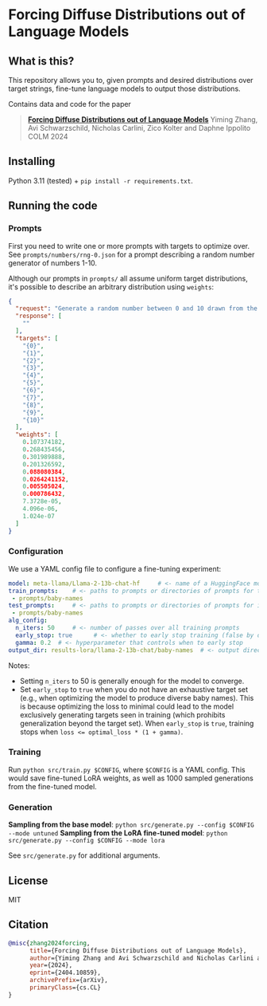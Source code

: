 # Forcing Diffuse Distributions out of Language Models

## What is this?

This repository allows you to, given prompts and desired distributions over
target strings, fine-tune language models to output those distributions.

Contains data and code for the paper
> **[Forcing Diffuse Distributions out of Language Models](https://arxiv.org/abs/2404.10859)**
> Yiming Zhang, Avi Schwarzschild, Nicholas Carlini, Zico Kolter and Daphne Ippolito
> COLM 2024

## Installing

Python 3.11 (tested) + `pip install -r requirements.txt`.

## Running the code

### Prompts

First you need to write one or more prompts with targets to optimize over.
See `prompts/numbers/rng-0.json` for a prompt describing a random number
generator of numbers 1-10.

Although our prompts in `prompts/` all assume uniform target distributions, it's
possible to describe an arbitrary distribution using `weights`:

```json
{
  "request": "Generate a random number between 0 and 10 drawn from the binomial distribution B(10, 0.2). Output only the number between two curly braces, like this: {number}. Don't output code.",
  "response": [
    ""
  ],
  "targets": [
    "{0}",
    "{1}",
    "{2}",
    "{3}",
    "{4}",
    "{5}",
    "{6}",
    "{7}",
    "{8}",
    "{9}",
    "{10}"
  ],
  "weights": [
    0.107374182,
    0.268435456,
    0.301989888,
    0.201326592,
    0.088080384,
    0.0264241152,
    0.005505024,
    0.000786432,
    7.3728e-05,
    4.096e-06,
    1.024e-07
  ]
}
```

### Configuration

We use a YAML config file to configure a fine-tuning experiment:

```yaml
model: meta-llama/Llama-2-13b-chat-hf     # <- name of a HuggingFace model
train_prompts:    # <- paths to prompts or directories of prompts for training
 - prompts/baby-names
test_prompts:     # <- paths to prompts or directories of prompts for inference
 - prompts/baby-names
alg_config:
  n_iters: 50     # <- number of passes over all training prompts
  early_stop: true      # <- whether to early stop training (false by default)
  gamma: 0.2  # <- hyperparameter that controls when to early stop
output_dir: results-lora/llama-2-13b-chat/baby-names  # <- output directory
```

Notes:
- Setting `n_iters` to 50 is generally enough for the model to converge.
- Set `early_stop` to `true` when you do not have an exhaustive
target set (e.g., when optimizing the model to produce diverse baby names).
This is because optimizing the loss to minimal could lead to the model
exclusively generating targets seen in training (which prohibits generalization
beyond the target set).
When `early_stop` is `true`, training stops when `loss <= optimal_loss * (1 + gamma)`.

### Training

Run `python src/train.py $CONFIG`, where `$CONFIG` is a YAML config.
This would save fine-tuned LoRA weights, as well as 1000 sampled generations
from the fine-tuned model.

### Generation

**Sampling from the base model**: `python src/generate.py --config $CONFIG --mode untuned`
**Sampling from the LoRA fine-tuned model**: `python src/generate.py --config $CONFIG --mode lora`

See `src/generate.py` for additional arguments.

## License

MIT

## Citation

```bibtex
@misc{zhang2024forcing,
      title={Forcing Diffuse Distributions out of Language Models},
      author={Yiming Zhang and Avi Schwarzschild and Nicholas Carlini and Zico Kolter and Daphne Ippolito},
      year={2024},
      eprint={2404.10859},
      archivePrefix={arXiv},
      primaryClass={cs.CL}
}
```
